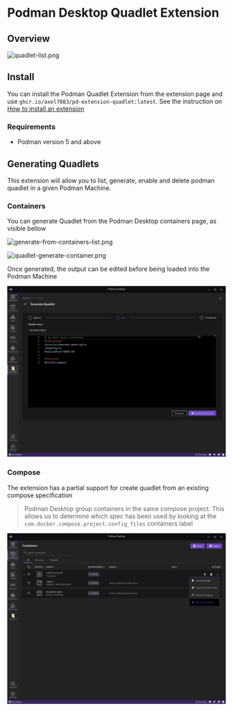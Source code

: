 # Podman Desktop Quadlet Extension

## Overview

![quadlet-list.png](https://github.com/axel7083/pd-extension-quadlet/blob/a5d3058be94aa5b8b0c784b3c2e3c81657e1e928/images/quadlet-list.png?raw=true)

## Install

You can install the Podman Quadlet Extension from the extension page and use `ghcr.io/axel7083/pd-extension-quadlet:latest`. See the instruction on [How to install an extension](https://podman-desktop.io/docs/extensions/install)

### Requirements

- Podman version 5 and above

## Generating Quadlets

This extension will allow you to list, generate, enable and delete podman quadlet in a given Podman Machine.

### Containers

You can generate Quadlet from the Podman Desktop containers page, as visible bellow

![generate-from-containers-list.png](https://github.com/axel7083/pd-extension-quadlet/blob/a5d3058be94aa5b8b0c784b3c2e3c81657e1e928/images/generate-from-containers-list.png?raw=true)

![quadlet-generate-container.png](https://github.com/axel7083/pd-extension-quadlet/blob/a5d3058be94aa5b8b0c784b3c2e3c81657e1e928/images/quadlet-generate-container.png?raw=true)

Once generated, the output can be edited before being loaded into the Podman Machine

![edit-podlet-output.png](https://github.com/axel7083/pd-extension-quadlet/blob/a5d3058be94aa5b8b0c784b3c2e3c81657e1e928/images/edit-podlet-output.png?raw=true)

### Compose

The extension has a partial support for create quadlet from an existing compose specification

> Podman Desktop group containers in the same compose project. 
> This allows us to determine which spec has been used by looking at the `com.docker.compose.project.config_files` containers label

![generate-from-compose.png](https://github.com/axel7083/pd-extension-quadlet/blob/a5d3058be94aa5b8b0c784b3c2e3c81657e1e928/images/generate-from-compose.png?raw=true)
